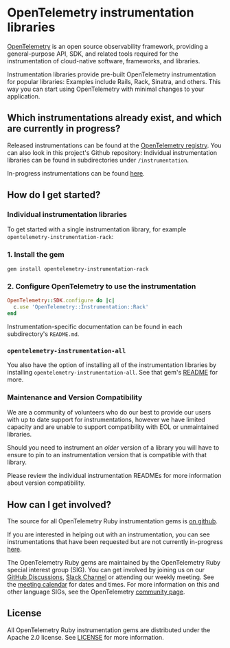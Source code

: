 # OpenTelemetry instrumentation libraries

[OpenTelemetry](https://opentelemetry.io/) is an open source observability framework, providing a general-purpose API, SDK, and related tools required for the instrumentation of cloud-native software, frameworks, and libraries.

Instrumentation libraries provide pre-built OpenTelemetry instrumentation for popular libraries: Examples include Rails, Rack, Sinatra, and others.  This way you can start using OpenTelemetry with minimal changes to your application.

## Which instrumentations already exist, and which are currently in progress?

Released instrumentations can be found at the [OpenTelemetry registry](https://opentelemetry.io/registry/?language=ruby&component=instrumentation#).  You can also look in this project's Github repository: Individual instrumentation libraries can be found in subdirectories under `/instrumentation`.

In-progress instrumentations can be found [here](https://github.com/open-telemetry/opentelemetry-ruby-contrib/issues?q=is%3Aopen+label%3Ainstrumentation+-label%3A%22help+wanted%22+).

## How do I get started?

### Individual instrumentation libraries

To get started with a single instrumentation library, for example `opentelemetry-instrumentation-rack`:

### 1. Install the gem

```console
gem install opentelemetry-instrumentation-rack
```

### 2. Configure OpenTelemetry to use the instrumentation

```ruby
OpenTelemetry::SDK.configure do |c|
  c.use 'OpenTelemetry::Instrumentation::Rack'
end
```

Instrumentation-specific documentation can be found in each subdirectory's `README.md`.

### `opentelemetry-instrumentation-all`

You also have the option of installing all of the instrumentation libraries by installing `opentelemetry-instrumentation-all`.  See that gem's [README](https://github.com/open-telemetry/opentelemetry-ruby-contrib/tree/main/instrumentation/all) for more.

### Maintenance and Version Compatibility

We are a community of volunteers who do our best to provide our users with up to date support for instrumentations,
however we have limited capacity and are unable to support compatibility with EOL or unmaintained libraries.

Should you need to instrument an _older_ version of a library you will have to ensure to pin to an instrumentation version that is compatible with that library.

Please review the individual instrumentation READMEs for more information about version compatibility.

## How can I get involved?

The source for all OpenTelemetry Ruby instrumentation gems is [on github](https://github.com/open-telemetry/opentelemetry-ruby-contrib/tree/main/instrumentation).

If you are interested in helping out with an instrumentation, you can see instrumentations that have been requested but are not currently in-progress [here](https://github.com/open-telemetry/opentelemetry-ruby-contrib/issues?q=is%3Aopen+label%3Ainstrumentation+label%3A%22help+wanted%22).

The OpenTelemetry Ruby gems are maintained by the OpenTelemetry Ruby special interest group (SIG). You can get involved by joining us on our [GitHub Discussions][discussions-url], [Slack Channel][slack-channel] or attending our weekly meeting. See the [meeting calendar][community-meetings] for dates and times. For more information on this and other language SIGs, see the OpenTelemetry [community page][ruby-sig].

## License

All OpenTelemetry Ruby instrumentation gems are distributed under the Apache 2.0 license. See [LICENSE][license-github] for more information.

[license-github]: https://github.com/open-telemetry/opentelemetry-ruby-contrib/blob/main/LICENSE
[ruby-sig]: https://github.com/open-telemetry/community#ruby-sig
[community-meetings]: https://github.com/open-telemetry/community#community-meetings
[slack-channel]: https://cloud-native.slack.com/archives/C01NWKKMKMY
[discussions-url]: https://github.com/open-telemetry/opentelemetry-ruby/discussions
